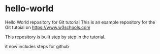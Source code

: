 # hello-world
Hello World repository for Git tutorial
This is an example repository for the Git tutoial on https://www.w3schools.com

This repository is built step by step in the tutorial.

it now includes  steps for github
